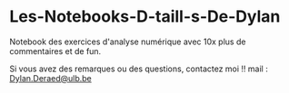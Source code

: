 # Les-Notebooks-D-taill-s-De-Dylan
Notebook des exercices d'analyse numérique avec 10x plus de commentaires et de fun.

Si vous avez des remarques ou des questions, contactez moi !! 
mail : Dylan.Deraed@ulb.be
